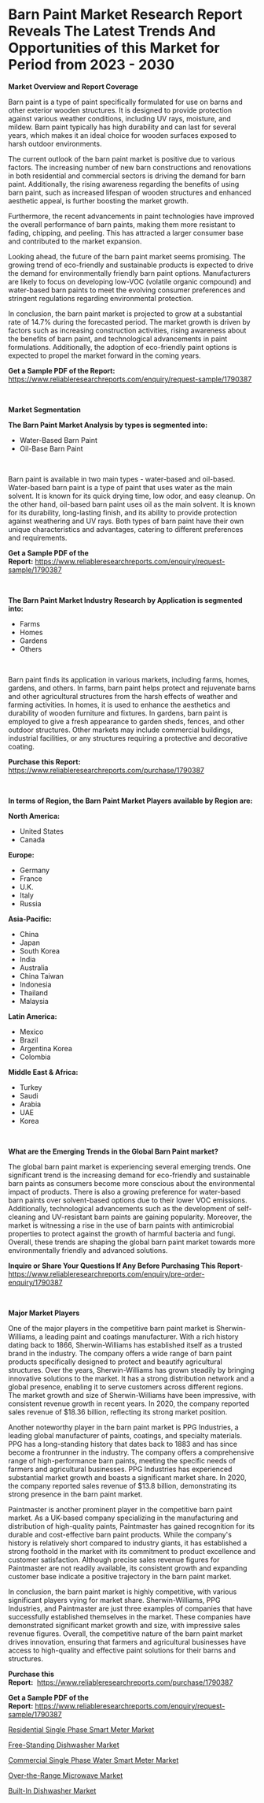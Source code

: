 <p><h1>Barn Paint Market Research Report Reveals The Latest Trends And Opportunities of this Market for Period from 2023 - 2030</h1></p><p><strong>Market Overview and Report Coverage</strong></p>
<p><p>Barn paint is a type of paint specifically formulated for use on barns and other exterior wooden structures. It is designed to provide protection against various weather conditions, including UV rays, moisture, and mildew. Barn paint typically has high durability and can last for several years, which makes it an ideal choice for wooden surfaces exposed to harsh outdoor environments.</p><p>The current outlook of the barn paint market is positive due to various factors. The increasing number of new barn constructions and renovations in both residential and commercial sectors is driving the demand for barn paint. Additionally, the rising awareness regarding the benefits of using barn paint, such as increased lifespan of wooden structures and enhanced aesthetic appeal, is further boosting the market growth.</p><p>Furthermore, the recent advancements in paint technologies have improved the overall performance of barn paints, making them more resistant to fading, chipping, and peeling. This has attracted a larger consumer base and contributed to the market expansion.</p><p>Looking ahead, the future of the barn paint market seems promising. The growing trend of eco-friendly and sustainable products is expected to drive the demand for environmentally friendly barn paint options. Manufacturers are likely to focus on developing low-VOC (volatile organic compound) and water-based barn paints to meet the evolving consumer preferences and stringent regulations regarding environmental protection.</p><p>In conclusion, the barn paint market is projected to grow at a substantial rate of 14.7% during the forecasted period. The market growth is driven by factors such as increasing construction activities, rising awareness about the benefits of barn paint, and technological advancements in paint formulations. Additionally, the adoption of eco-friendly paint options is expected to propel the market forward in the coming years.</p></p>
<p><strong>Get a Sample PDF of the Report:</strong> <a href="https://www.reliableresearchreports.com/enquiry/request-sample/1790387">https://www.reliableresearchreports.com/enquiry/request-sample/1790387</a></p>
<p>&nbsp;</p>
<p><strong>Market Segmentation</strong></p>
<p><strong>The Barn Paint Market Analysis by types is segmented into:</strong></p>
<p><ul><li>Water-Based Barn Paint</li><li>Oil-Base Barn Paint</li></ul></p>
<p>&nbsp;</p>
<p><p>Barn paint is available in two main types - water-based and oil-based. Water-based barn paint is a type of paint that uses water as the main solvent. It is known for its quick drying time, low odor, and easy cleanup. On the other hand, oil-based barn paint uses oil as the main solvent. It is known for its durability, long-lasting finish, and its ability to provide protection against weathering and UV rays. Both types of barn paint have their own unique characteristics and advantages, catering to different preferences and requirements.</p></p>
<p><strong>Get a Sample PDF of the Report:</strong>&nbsp;<a href="https://www.reliableresearchreports.com/enquiry/request-sample/1790387">https://www.reliableresearchreports.com/enquiry/request-sample/1790387</a></p>
<p>&nbsp;</p>
<p><strong>The Barn Paint Market Industry Research by Application is segmented into:</strong></p>
<p><ul><li>Farms</li><li>Homes</li><li>Gardens</li><li>Others</li></ul></p>
<p>&nbsp;</p>
<p><p>Barn paint finds its application in various markets, including farms, homes, gardens, and others. In farms, barn paint helps protect and rejuvenate barns and other agricultural structures from the harsh effects of weather and farming activities. In homes, it is used to enhance the aesthetics and durability of wooden furniture and fixtures. In gardens, barn paint is employed to give a fresh appearance to garden sheds, fences, and other outdoor structures. Other markets may include commercial buildings, industrial facilities, or any structures requiring a protective and decorative coating.</p></p>
<p><strong>Purchase this Report:</strong>&nbsp; <a href="https://www.reliableresearchreports.com/purchase/1790387">https://www.reliableresearchreports.com/purchase/1790387</a></p>
<p>&nbsp;</p>
<p><strong>In terms of Region, the Barn Paint Market Players available by Region are:</strong></p>
<p>
    <p> <strong> North America: </strong>
        <ul>
            <li>United States</li>
            <li>Canada</li>
        </ul>
        </p> 
    <p> <strong> Europe: </strong>
        <ul>
            <li>Germany</li>
            <li>France</li>
            <li>U.K.</li>
            <li>Italy</li>
            <li>Russia</li>
        </ul>
        </p> 
    <p> <strong> Asia-Pacific: </strong>
        <ul>
            <li>China</li>
            <li>Japan</li>
            <li>South Korea</li>
            <li>India</li>
            <li>Australia</li>
            <li>China Taiwan</li>
            <li>Indonesia</li>
            <li>Thailand</li>
            <li>Malaysia</li>
        </ul>
        </p> 
    <p> <strong> Latin America: </strong>
        <ul>
            <li>Mexico</li>
            <li>Brazil</li>
            <li>Argentina Korea</li>
            <li>Colombia</li>
        </ul>
        </p> 
    <p> <strong> Middle East & Africa: </strong>
        <ul>
            <li>Turkey</li>
            <li>Saudi</li>
            <li>Arabia</li>
            <li>UAE</li>
            <li>Korea</li>
        </ul>
    </p>
    </p>
<p>&nbsp;</p>
<p><strong>What are the Emerging Trends in the Global Barn Paint market?</strong></p>
<p><p>The global barn paint market is experiencing several emerging trends. One significant trend is the increasing demand for eco-friendly and sustainable barn paints as consumers become more conscious about the environmental impact of products. There is also a growing preference for water-based barn paints over solvent-based options due to their lower VOC emissions. Additionally, technological advancements such as the development of self-cleaning and UV-resistant barn paints are gaining popularity. Moreover, the market is witnessing a rise in the use of barn paints with antimicrobial properties to protect against the growth of harmful bacteria and fungi. Overall, these trends are shaping the global barn paint market towards more environmentally friendly and advanced solutions.</p></p>
<p><strong>Inquire or Share Your Questions If Any Before Purchasing This Report</strong>- <a href="https://www.reliableresearchreports.com/enquiry/pre-order-enquiry/1790387">https://www.reliableresearchreports.com/enquiry/pre-order-enquiry/1790387</a></p>
<p>&nbsp;</p>
<p><strong>Major Market Players</strong></p>
<p><p>One of the major players in the competitive barn paint market is Sherwin-Williams, a leading paint and coatings manufacturer. With a rich history dating back to 1866, Sherwin-Williams has established itself as a trusted brand in the industry. The company offers a wide range of barn paint products specifically designed to protect and beautify agricultural structures. Over the years, Sherwin-Williams has grown steadily by bringing innovative solutions to the market. It has a strong distribution network and a global presence, enabling it to serve customers across different regions. The market growth and size of Sherwin-Williams have been impressive, with consistent revenue growth in recent years. In 2020, the company reported sales revenue of $18.36 billion, reflecting its strong market position.</p><p>Another noteworthy player in the barn paint market is PPG Industries, a leading global manufacturer of paints, coatings, and specialty materials. PPG has a long-standing history that dates back to 1883 and has since become a frontrunner in the industry. The company offers a comprehensive range of high-performance barn paints, meeting the specific needs of farmers and agricultural businesses. PPG Industries has experienced substantial market growth and boasts a significant market share. In 2020, the company reported sales revenue of $13.8 billion, demonstrating its strong presence in the barn paint market.</p><p>Paintmaster is another prominent player in the competitive barn paint market. As a UK-based company specializing in the manufacturing and distribution of high-quality paints, Paintmaster has gained recognition for its durable and cost-effective barn paint products. While the company's history is relatively short compared to industry giants, it has established a strong foothold in the market with its commitment to product excellence and customer satisfaction. Although precise sales revenue figures for Paintmaster are not readily available, its consistent growth and expanding customer base indicate a positive trajectory in the barn paint market.</p><p>In conclusion, the barn paint market is highly competitive, with various significant players vying for market share. Sherwin-Williams, PPG Industries, and Paintmaster are just three examples of companies that have successfully established themselves in the market. These companies have demonstrated significant market growth and size, with impressive sales revenue figures. Overall, the competitive nature of the barn paint market drives innovation, ensuring that farmers and agricultural businesses have access to high-quality and effective paint solutions for their barns and structures.</p></p>
<p><strong>Purchase this Report:</strong>&nbsp;&nbsp;<a href="https://www.reliableresearchreports.com/purchase/1790387">https://www.reliableresearchreports.com/purchase/1790387</a></p>
<p></p>
<p><strong>Get a Sample PDF of the Report:</strong>&nbsp;<a href="https://www.reliableresearchreports.com/enquiry/request-sample/1790387">https://www.reliableresearchreports.com/enquiry/request-sample/1790387</a></p>
<p><p><a href="https://medium.com/@annarussell1981/residential-single-phase-smart-meter-market-the-key-to-successful-business-strategy-forecast-till-96a1cd5fc002">Residential Single Phase Smart Meter Market</a></p><p><a href="https://medium.com/@anibalstamm1912/free-standing-dishwasher-market-size-market-outlook-and-market-forecast-2023-to-2030-d9f20dca2195">Free-Standing Dishwasher Market</a></p><p><a href="https://medium.com/@avarobertson1969/commercial-single-phase-water-smart-meter-market-analysis-its-cagr-market-segmentation-and-global-0286ad7cfaac">Commercial Single Phase Water Smart Meter Market</a></p><p><a href="https://medium.com/@elianehilll2023/over-the-range-microwave-market-size-market-outlook-and-market-forecast-2023-to-2030-9df135c706bc">Over-the-Range Microwave Market</a></p><p><a href="https://medium.com/@winonaboehm2023/built-in-dishwasher-market-report-reveals-the-latest-trends-and-growth-opportunities-of-this-market-93c88f3c6cd1">Built-In Dishwasher Market</a></p></p>